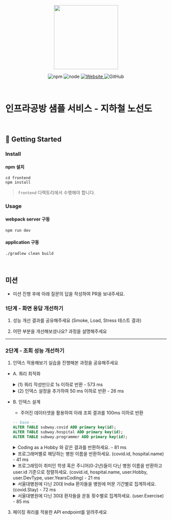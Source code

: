 <p align="center">
    <img width="200px;" src="https://raw.githubusercontent.com/woowacourse/atdd-subway-admin-frontend/master/images/main_logo.png"/>
</p>
<p align="center">
  <img alt="npm" src="https://img.shields.io/badge/npm-%3E%3D%205.5.0-blue">
  <img alt="node" src="https://img.shields.io/badge/node-%3E%3D%209.3.0-blue">
  <a href="https://edu.nextstep.camp/c/R89PYi5H" alt="nextstep atdd">
    <img alt="Website" src="https://img.shields.io/website?url=https%3A%2F%2Fedu.nextstep.camp%2Fc%2FR89PYi5H">
  </a>
  <img alt="GitHub" src="https://img.shields.io/github/license/next-step/atdd-subway-service">
</p>

<br>

# 인프라공방 샘플 서비스 - 지하철 노선도

<br>

## 🚀 Getting Started

### Install
#### npm 설치
```
cd frontend
npm install
```
> `frontend` 디렉토리에서 수행해야 합니다.

### Usage
#### webpack server 구동
```
npm run dev
```
#### application 구동
```
./gradlew clean build
```
<br>

## 미션

* 미션 진행 후에 아래 질문의 답을 작성하여 PR을 보내주세요.

### 1단계 - 화면 응답 개선하기
1. 성능 개선 결과를 공유해주세요 (Smoke, Load, Stress 테스트 결과)

2. 어떤 부분을 개선해보셨나요? 과정을 설명해주세요

---

### 2단계 - 조회 성능 개선하기
1. 인덱스 적용해보기 실습을 진행해본 과정을 공유해주세요
- A. 쿼리 최적화
  <details>
    <summary>(1) 쿼리 작성만으로 1s 이하로 반환 - 573 ms</summary>
    <div>
  
      ```sql
      SELECT 연봉상위5위.*, 사원출입기록.입출입시간, 사원출입기록.지역, 사원출입기록.입출입구분
      FROM (
          SELECT 사원.사원번호, 사원.이름, 급여.연봉, 직급.직급명
          FROM tuning.부서 AS 부서,
              tuning.부서관리자 AS 부서관리자,
              tuning.사원 AS 사원,
              tuning.직급 AS 직급,
              tuning.급여 AS 급여
          WHERE upper(부서.비고)='ACTIVE'
              AND 부서.부서번호=부서관리자.부서번호
              AND now() <= 부서관리자.종료일자
              AND 부서관리자.사원번호=사원.사원번호
              AND 사원.사원번호=직급.사원번호    
              AND now() <= 직급.종료일자
              AND 사원.사원번호=급여.사원번호
              AND now() <= 급여.종료일자
              ORDER BY 급여.연봉 DESC
              LIMIT 5
      ) AS 연봉상위5위, tuning.사원출입기록 AS 사원출입기록
      WHERE 연봉상위5위.사원번호=사원출입기록.사원번호
      AND 사원출입기록.입출입구분='O';
      ```

    </div>
  </details>

  <details>
    <summary>(2) 인덱스 설정을 추가하여 50 ms 이하로 반환 - 26 ms</summary>
    <div>

      ```sql
      CREATE INDEX I_종료일자 ON tuning.부서관리자 (종료일자);
      CREATE INDEX I_종료일자 ON tuning.직급 (종료일자);
      CREATE INDEX I_종료일자 ON tuning.급여 (종료일자);
      CREATE INDEX I_입출입구분 ON tuning.사원출입기록 (입출입구분);
      CREATE INDEX I_사원번호 ON tuning.사원출입기록 (사원번호);
      ```

    </div>
  </details>
  
- B. 인덱스 설계
  - 주어진 데이터셋을 활용하여 아래 조회 결과를 100ms 이하로 반환
  ```sql
  -- base --
  ALTER TABLE subway.covid ADD primary key(id);
  ALTER TABLE subway.hospital ADD primary key(id);
  ALTER TABLE subway.programmer ADD primary key(id);
  ```

  <details>
    <summary>Coding as a Hobby 와 같은 결과를 반환하세요. - 81 ms</summary>
    <div>
  
      ```sql
      CREATE INDEX I_hobby ON subway.programmer (hobby);

      SELECT hobby,
        round(100 * count(*) / (SELECT count(*) FROM subway.programmer), 1)
      FROM subway.programmer
      GROUP BY hobby;
      ```
  
    </div>
  </details>
  <details>
    <summary>프로그래머별로 해당하는 병원 이름을 반환하세요. (covid.id, hospital.name) - 41 ms</summary>
    <div>

      ```sql
      CREATE INDEX I_programmer_id ON subway.covid (programmer_id);
      CREATE INDEX I_hospital_id ON subway.covid (hospital_id);

      SELECT programmer.id, covid.id, hospital.name
      FROM subway.hospital
        INNER JOIN subway.covid ON hospital.id=covid.hospital_id
        INNER JOIN subway.programmer ON covid.programmer_id=programmer.id;
      ```
  
    </div>
  </details>
  <details>
    <summary>프로그래밍이 취미인 학생 혹은 주니어(0-2년)들이 다닌 병원 이름을 반환하고 user.id 기준으로 정렬하세요. (covid.id, hospital.name, user.Hobby, user.DevType, user.YearsCoding) - 21 ms</summary>
    <div>

      ```sql
      CREATE INDEX I_years_coding ON subway.programmer (years_coding);

      SELECT covid.id, hospital.name, programmer.hobby, programmer.dev_type, programmer.years_coding
      FROM subway.programmer
          INNER JOIN subway.covid ON programmer.id=covid.programmer_id
          INNER JOIN subway.hospital ON covid.hospital_id=hospital.id
      WHERE hobby='yes' AND (student LIKE 'yes%' OR years_coding='0-2 years')
      ORDER BY programmer.id;
      ```

    </div>
  </details>
  <details>
    <summary>서울대병원에 다닌 20대 India 환자들을 병원에 머문 기간별로 집계하세요. (covid.Stay) - 72 ms</summary>
    <div>

      ```sql
      ALTER TABLE subway.hospital MODIFY name varchar(255);
      CREATE INDEX I_name ON subway.hospital (name);
      CREATE INDEX I_country ON subway.programmer (country);
      CREATE INDEX I_member_id ON subway.covid (member_id);
      CREATE INDEX I_member_age ON subway.member (age);

      SELECT covid.stay, count(*)
      FROM (SELECT id FROM subway.programmer WHERE country='india') AS indian
          INNER JOIN subway.covid
              ON indian.id=covid.programmer_id
          INNER JOIN (SELECT id FROM subway.hospital WHERE name='서울대병원') AS seoul
              ON covid.hospital_id=seoul.id
          INNER JOIN (SELECT id FROM subway.member WHERE age BETWEEN 20 AND 29) AS member
              ON covid.member_id=member.id
      GROUP BY covid.stay;
      ```

    </div>
  </details>
  <details>
    <summary>서울대병원에 다닌 30대 환자들을 운동 횟수별로 집계하세요. (user.Exercise) - 85 ms</summary>
    <div>

      ```sql
      SELECT programmer.exercise, count(*)
      FROM subway.programmer
          INNER JOIN subway.covid
              ON programmer.id=covid.programmer_id
          INNER JOIN (SELECT id FROM subway.hospital WHERE NAME='서울대병원') AS seoul
              ON covid.hospital_id=seoul.id
          INNER JOIN (SELECT id FROM subway.member WHERE age BETWEEN 30 AND 39) AS member
              ON covid.member_id=member.id
      GROUP BY programmer.exercise;
      ```

    </div>
  </details>

3. 페이징 쿼리를 적용한 API endpoint를 알려주세요
